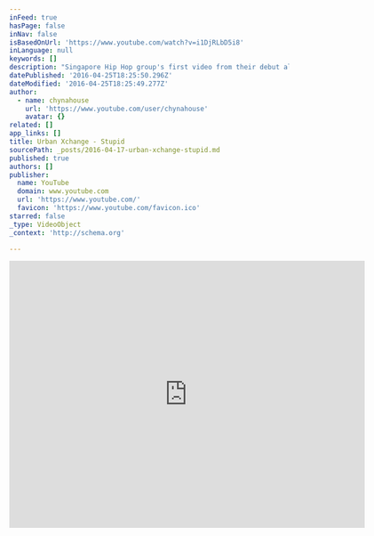 ```yaml
---
inFeed: true
hasPage: false
inNav: false
isBasedOnUrl: 'https://www.youtube.com/watch?v=i1DjRLbD5i8'
inLanguage: null
keywords: []
description: "Singapore Hip Hop group's first video from their debut album, How Did We Get Here?."
datePublished: '2016-04-25T18:25:50.296Z'
dateModified: '2016-04-25T18:25:49.277Z'
author:
  - name: chynahouse
    url: 'https://www.youtube.com/user/chynahouse'
    avatar: {}
related: []
app_links: []
title: Urban Xchange - Stupid
sourcePath: _posts/2016-04-17-urban-xchange-stupid.md
published: true
authors: []
publisher:
  name: YouTube
  domain: www.youtube.com
  url: 'https://www.youtube.com/'
  favicon: 'https://www.youtube.com/favicon.ico'
starred: false
_type: VideoObject
_context: 'http://schema.org'

---
```

<iframe src="https://cdn.embedly.com/widgets/media.html?src=https%3A%2F%2Fwww.youtube.com%2Fembed%2Fi1DjRLbD5i8%3Ffeature%3Doembed&amp;url=https%3A%2F%2Fwww.youtube.com%2Fwatch%3Fv%3Di1DjRLbD5i8&amp;image=https%3A%2F%2Fi.ytimg.com%2Fvi%2Fi1DjRLbD5i8%2Fhqdefault.jpg&amp;key=b7d04c9b404c499eba89ee7072e1c4f7&amp;type=text%2Fhtml&amp;schema=youtube" width="640" height="480" scrolling="no" frameborder="0" allowfullscreen="allowfullscreen" style=""></iframe>